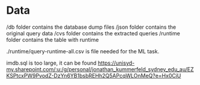 # Data

/db folder contains the database dump files
/json folder contains the original query data
/cvs folder contains the extracted queries
/runtime folder contains the table with runtime

./runtime/query-runtime-all.csv is file needed for the ML task.

imdb.sql is too large, it can be found <https://unisyd-my.sharepoint.com/:u:/g/personal/jonathan_kummerfeld_sydney_edu_au/EZKSPtcxPW9PvodZ-DzYn6YB1bsbREHh2Q5APcqWLOnMeQ?e=Hx0CiU>